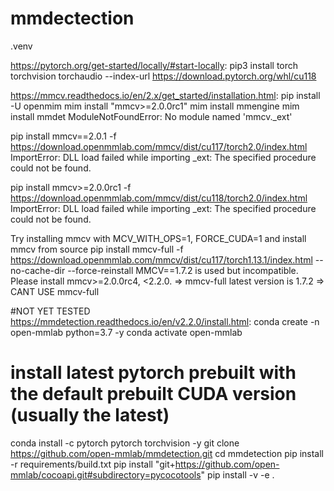 # mmdectection
.venv

https://pytorch.org/get-started/locally/#start-locally: 
pip3 install torch torchvision torchaudio --index-url https://download.pytorch.org/whl/cu118

https://mmcv.readthedocs.io/en/2.x/get_started/installation.html: 
pip install -U openmim
mim install "mmcv>=2.0.0rc1"
mim install mmengine
mim install mmdet
ModuleNotFoundError: No module named 'mmcv._ext'

pip install mmcv==2.0.1 -f https://download.openmmlab.com/mmcv/dist/cu117/torch2.0/index.html
ImportError: DLL load failed while importing _ext: The specified procedure could not be found.

pip install mmcv>=2.0.0rc1 -f https://download.openmmlab.com/mmcv/dist/cu118/torch2.0/index.html
ImportError: DLL load failed while importing _ext: The specified procedure could not be found.

Try installing mmcv with MCV_WITH_OPS=1, FORCE_CUDA=1 and install mmcv from source
pip install mmcv-full -f https://download.openmmlab.com/mmcv/dist/cu117/torch1.13.1/index.html --no-cache-dir --force-reinstall
MMCV==1.7.2 is used but incompatible. Please install mmcv>=2.0.0rc4, <2.2.0. => mmcv-full latest version is 1.7.2 => CANT USE mmcv-full

#NOT YET TESTED
https://mmdetection.readthedocs.io/en/v2.2.0/install.html:
conda create -n open-mmlab python=3.7 -y
conda activate open-mmlab
# install latest pytorch prebuilt with the default prebuilt CUDA version (usually the latest)
conda install -c pytorch pytorch torchvision -y
git clone https://github.com/open-mmlab/mmdetection.git
cd mmdetection
pip install -r requirements/build.txt
pip install "git+https://github.com/open-mmlab/cocoapi.git#subdirectory=pycocotools"
pip install -v -e .
